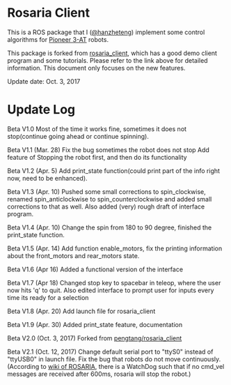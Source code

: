# Rosaria Client

This is a ROS package that I ([@hanzheteng](https://github.com/hanzheteng)) implement some control algorithms for [Pioneer 3-AT](http://www.mobilerobots.com/researchrobots/p3at.aspx) robots.

This package is forked from [rosaria_client](https://github.com/pengtang/rosaria_client), which has a good demo client program and some tutorials. Please refer to the link above for detailed information. This document only focuses on the new features.

Update date: Oct. 3, 2017

# Update Log

Beta V1.0 Most of the time it works fine, sometimes it does not stop(continue going ahead or continue spinning).

Beta V1.1 (Mar. 28) Fix the bug sometimes the robot does not stop Add feature of Stopping the robot first, and then do its functionality

Beta V1.2 (Apr. 5) Add print_state function(could print part of the info right now, need to be enhanced).

Beta V1.3 (Apr. 10) Pushed some small corrections to spin_clockwise, renamed spin_anticlockwise to spin_counterclockwise and added small corrections to that as well. Also added (very) rough draft of interface program.

Beta V1.4 (Apr. 10) Change the spin from 180 to 90 degree, finished the print_state function.

Beta V1.5 (Apr. 14) Add function enable_motors, fix the printing information about the front_motors and rear_motors state.

Beta V1.6 (Apr 16) Added a functional version of the interface

Beta V1.7 (Apr 18) Changed stop key to spacebar in teleop, where the user now hits 'q' to quit.  Also edited interface to prompt user for inputs every time its ready for a selection

Beta V1.8 (Apr. 20) Add launch file for rosaria_client

Beta V1.9 (Apr. 30) Added print_state feature, documentation

Beta V2.0 (Oct. 3, 2017) Forked from [pengtang/rosaria_client](https://github.com/pengtang/rosaria_client)

Beta V2.1 (Oct. 12, 2017) Change default serial port to "ttyS0" instead of "ttyUSB0" in launch file. Fix the bug that robots do not move continuously. (According to [wiki of ROSARIA](http://wiki.ros.org/ROSARIA), there is a WatchDog such that if no cmd_vel messages are received after 600ms, rosaria will stop the robot.) 
